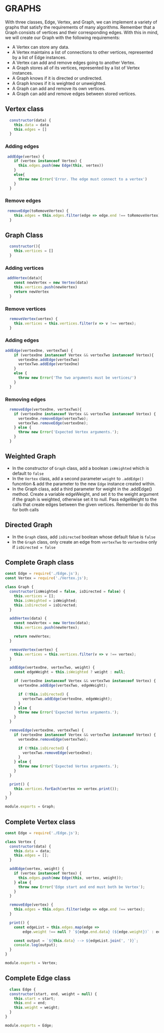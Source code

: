 # GRAPHS
With three classes, Edge, Vertex, and Graph, we can implement a variety of graphs that satisfy the requirements of many algorithms. Remember that a Graph consists of vertices and their corresponding edges.
With this in mind, we will create our Graph with the following requirements:
- A Vertex can store any data.
- A Vertex maintains a list of connections to other vertices, represented by a list of Edge instances.
- A Vertex can add and remove edges going to another Vertex.
- A Graph stores all of its vertices, represented by a list of Vertex instances.
- A Graph knows if it is directed or undirected.
- A Graph knows if it is weighted or unweighted.
- A Graph can add and remove its own vertices.
- A Graph can add and remove edges between stored vertices.

## Vertex class
```javascript
  constructor(data) {
    this.data = data
    this.edges = []
  }
```
### Adding edges
```javascript
 addEdge(vertex) {
    if (vertex instanceof Vertex) {
      this.edges.push(new Edge(this, vertex))
    }
    else{
      throw new Error('Error. The edge must connect to a vertex')
    }
  }
```
### Remove edges
```javascript
 removeEdge(toRemoveVertex) {
    this.edges = this.edges.filter(edge => edge.end !== toRemoveVertex)
  }
```

## Graph Class
```javascript
  constructor(){
    this.vertices = []
  }
```

### Adding vertices
```javascript
 addVertex(data){
    const newVertex = new Vertex(data)
    this.vertices.push(newVertex)
    return newVertex
  }
```

### Remove vertices
```javascript
  removeVertex(vertex) {
    this.vertices = this.vertices.filter(v => v !== vertex);
  }
```

### Adding edges
```javascript
addEdge(vertexOne, vertexTwo) {
    if (vertexOne instanceof Vertex && vertexTwo instanceof Vertex){
      vertexOne.addEdge(vertexTwo)
      vertexTwo.addEdge(vertexOne)
    } 
    else {
      throw new Error('The two arguments must be vertices/')
    } 
  }
```

### Removing edges
```javascript
  removeEdge(vertexOne, vertexTwo){
    if (vertexOne instanceof Vertex && vertexTwo instanceof Vertex) {
      vertexOne.removeEdge(vertexTwo);
      vertexTwo.removeEdge(vertexOne);
    } else {
      throw new Error('Expected Vertex arguments.');
    }
  }
```

## Weighted Graph
- In the constructor of `Graph` class, add a boolean `isWeighted` which is default to `false`
- In the `Vertex` class, add a second parameter `weight` to `.addEdge()` funcntion & add the parameter to the new `Edge` instance created within.
- In the Graph class, add a third parameter for weight in the .addEdge() method. Create a variable edgeWeight, and set it to the weight argument if the graph is weighted, otherwise set it to null. Pass edgeWeight to the calls that create edges between the given vertices. Remember to do this for both calls

## Directed Graph
- In the `Graph` class, add `isDirected` boolean whose default falue is `false`
- In the `Graph` class, only create an edge from `vertexTwo` to `vertexOne` only if `isDirected = false`

## Complete Graph class
```javascript
const Edge = require('./Edge.js');
const Vertex = require('./Vertex.js');

class Graph {
  constructor(isWeighted = false, isDirected = false) {
    this.vertices = [];
    this.isWeighted = isWeighted;
    this.isDirected = isDirected;
  }

  addVertex(data) {
    const newVertex = new Vertex(data);
    this.vertices.push(newVertex);

    return newVertex;
  }

  removeVertex(vertex) {
    this.vertices = this.vertices.filter(v => v !== vertex);
  }

  addEdge(vertexOne, vertexTwo, weight) {
    const edgeWeight = this.isWeighted ? weight : null;

    if (vertexOne instanceof Vertex && vertexTwo instanceof Vertex) {
      vertexOne.addEdge(vertexTwo, edgeWeight);

      if (!this.isDirected) {
        vertexTwo.addEdge(vertexOne, edgeWeight);
      }
    } else {
      throw new Error('Expected Vertex arguments.');
    }
  }

  removeEdge(vertexOne, vertexTwo) {
    if (vertexOne instanceof Vertex && vertexTwo instanceof Vertex) {
      vertexOne.removeEdge(vertexTwo);

      if (!this.isDirected) {
        vertexTwo.removeEdge(vertexOne);
      }
    } else {
      throw new Error('Expected Vertex arguments.');
    }
  }

  print() {
    this.vertices.forEach(vertex => vertex.print());
  }
}

module.exports = Graph;
```

## Complete Vertex class
```javascript
const Edge = require('./Edge.js');

class Vertex {
  constructor(data) {
    this.data = data;
    this.edges = [];
  }

  addEdge(vertex, weight) {
    if (vertex instanceof Vertex) {
      this.edges.push(new Edge(this, vertex, weight));
    } else {
      throw new Error('Edge start and end must both be Vertex');
    }
  }

  removeEdge(vertex) {
    this.edges = this.edges.filter(edge => edge.end !== vertex);
  }

  print() {
    const edgeList = this.edges.map(edge =>
        edge.weight !== null ? `${edge.end.data} (${edge.weight})` : edge.end.data);

    const output = `${this.data} --> ${edgeList.join(', ')}`;
    console.log(output);
  }
}

module.exports = Vertex;
```

## Complete Edge class
```javascript
  class Edge {
  constructor(start, end, weight = null) {
    this.start = start;
    this.end = end;
    this.weight = weight;
  }
}

module.exports = Edge;
```
